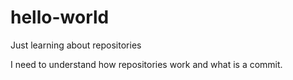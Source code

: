 # hello-world
Just learning about repositories


I need to understand how repositories work and what is a commit.
